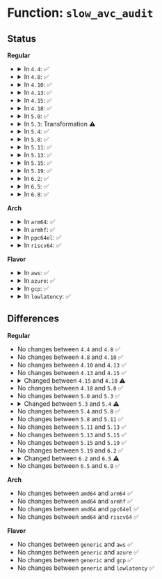 # Function: <code>slow_avc_audit</code>

## Status
<b>Regular</b>
<ul>
<li>
<details>
<summary>In <code>4.4</code>: ✅</summary>

```c
int slow_avc_audit(u32 ssid, u32 tsid, u16 tclass, u32 requested, u32 audited, u32 denied, int result, struct common_audit_data *a, unsigned int flags);
```

**Collision:** Unique Global

**Inline:** No

**Transformation:** False

**Instances:**

```
In security/selinux/avc.c (ffffffff81340e10)
Location: security/selinux/avc.c:741
Inline: False
Direct callers:
  - security/selinux/avc.c:avc_has_extended_perms
  - security/selinux/avc.c:avc_has_perm
  - security/selinux/avc.c:avc_has_perm_flags
  - security/selinux/hooks.c:audit_inode_permission
```
**Symbols:**

```
ffffffff81340e10-ffffffff81340ea3: slow_avc_audit (STB_GLOBAL)
```
</details>
</li>
<li>
<details>
<summary>In <code>4.8</code>: ✅</summary>

```c
int slow_avc_audit(u32 ssid, u32 tsid, u16 tclass, u32 requested, u32 audited, u32 denied, int result, struct common_audit_data *a, unsigned int flags);
```

**Collision:** Unique Global

**Inline:** No

**Transformation:** False

**Instances:**

```
In security/selinux/avc.c (ffffffff813764c0)
Location: security/selinux/avc.c:741
Inline: False
Direct callers:
  - security/selinux/avc.c:avc_has_perm_flags
  - security/selinux/avc.c:avc_has_perm
  - security/selinux/avc.c:avc_has_extended_perms
  - security/selinux/hooks.c:audit_inode_permission
  - security/selinux/hooks.c:cred_has_capability
```
**Symbols:**

```
ffffffff813764c0-ffffffff81376553: slow_avc_audit (STB_GLOBAL)
```
</details>
</li>
<li>
<details>
<summary>In <code>4.10</code>: ✅</summary>

```c
int slow_avc_audit(u32 ssid, u32 tsid, u16 tclass, u32 requested, u32 audited, u32 denied, int result, struct common_audit_data *a, unsigned int flags);
```

**Collision:** Unique Global

**Inline:** No

**Transformation:** False

**Instances:**

```
In security/selinux/avc.c (ffffffff8138cdf0)
Location: security/selinux/avc.c:741
Inline: False
Direct callers:
  - security/selinux/avc.c:avc_has_perm_flags
  - security/selinux/avc.c:avc_has_perm
  - security/selinux/avc.c:avc_has_extended_perms
  - security/selinux/hooks.c:audit_inode_permission
  - security/selinux/hooks.c:cred_has_capability
```
**Symbols:**

```
ffffffff8138cdf0-ffffffff8138ce83: slow_avc_audit (STB_GLOBAL)
```
</details>
</li>
<li>
<details>
<summary>In <code>4.13</code>: ✅</summary>

```c
int slow_avc_audit(u32 ssid, u32 tsid, u16 tclass, u32 requested, u32 audited, u32 denied, int result, struct common_audit_data *a, unsigned int flags);
```

**Collision:** Unique Global

**Inline:** No

**Transformation:** False

**Instances:**

```
In security/selinux/avc.c (ffffffff813a2b20)
Location: security/selinux/avc.c:741
Inline: False
Direct callers:
  - security/selinux/avc.c:avc_has_perm_flags
  - security/selinux/avc.c:avc_has_perm
  - security/selinux/avc.c:avc_has_extended_perms
  - security/selinux/hooks.c:audit_inode_permission
  - security/selinux/hooks.c:cred_has_capability
```
**Symbols:**

```
ffffffff813a2b20-ffffffff813a2bb3: slow_avc_audit (STB_GLOBAL)
```
</details>
</li>
<li>
<details>
<summary>In <code>4.15</code>: ✅</summary>

```c
int slow_avc_audit(u32 ssid, u32 tsid, u16 tclass, u32 requested, u32 audited, u32 denied, int result, struct common_audit_data *a, unsigned int flags);
```

**Collision:** Unique Global

**Inline:** No

**Transformation:** False

**Instances:**

```
In security/selinux/avc.c (ffffffff813c8920)
Location: security/selinux/avc.c:737
Inline: False
Direct callers:
  - security/selinux/avc.c:avc_has_perm_flags
  - security/selinux/avc.c:avc_has_perm
  - security/selinux/avc.c:avc_has_extended_perms
  - security/selinux/hooks.c:audit_inode_permission
  - security/selinux/hooks.c:cred_has_capability
```
**Symbols:**

```
ffffffff813c8920-ffffffff813c89b3: slow_avc_audit (STB_GLOBAL)
```
</details>
</li>
<li>
<details>
<summary>In <code>4.18</code>: ✅</summary>

```c
int slow_avc_audit(struct selinux_state *state, u32 ssid, u32 tsid, u16 tclass, u32 requested, u32 audited, u32 denied, int result, struct common_audit_data *a, unsigned int flags);
```

**Collision:** Unique Global

**Inline:** No

**Transformation:** False

**Instances:**

```
In security/selinux/avc.c (ffffffff813f7fe0)
Location: security/selinux/avc.c:766
Inline: False
Direct callers:
  - security/selinux/avc.c:avc_has_perm_flags
  - security/selinux/avc.c:avc_has_perm
  - security/selinux/avc.c:avc_has_extended_perms
  - security/selinux/hooks.c:audit_inode_permission
  - security/selinux/hooks.c:cred_has_capability
```
**Symbols:**

```
ffffffff813f7fe0-ffffffff813f807a: slow_avc_audit (STB_GLOBAL)
```
</details>
</li>
<li>
<details>
<summary>In <code>5.0</code>: ✅</summary>

```c
int slow_avc_audit(struct selinux_state *state, u32 ssid, u32 tsid, u16 tclass, u32 requested, u32 audited, u32 denied, int result, struct common_audit_data *a, unsigned int flags);
```

**Collision:** Unique Global

**Inline:** No

**Transformation:** False

**Instances:**

```
In security/selinux/avc.c (ffffffff81413a90)
Location: security/selinux/avc.c:766
Inline: False
Direct callers:
  - security/selinux/avc.c:avc_has_perm_flags
  - security/selinux/avc.c:avc_has_perm
  - security/selinux/avc.c:avc_has_extended_perms
  - security/selinux/hooks.c:audit_inode_permission
  - security/selinux/hooks.c:cred_has_capability
```
**Symbols:**

```
ffffffff81413a90-ffffffff81413b2a: slow_avc_audit (STB_GLOBAL)
```
</details>
</li>
<li>
<details>
<summary>In <code>5.3</code>: Transformation ⚠️</summary>

```c
int slow_avc_audit(struct selinux_state *state, u32 ssid, u32 tsid, u16 tclass, u32 requested, u32 audited, u32 denied, int result, struct common_audit_data *a, unsigned int flags);
```

**Collision:** Unique Global

**Inline:** No

**Transformation:** True

**Instances:**

```
In security/selinux/avc.c (0)
Location: security/selinux/avc.c:758
Inline: False
Direct callers:
  - security/selinux/avc.c:avc_has_perm
  - security/selinux/avc.c:avc_has_extended_perms
  - security/selinux/hooks.c:audit_inode_permission
  - security/selinux/hooks.c:cred_has_capability
```
**Symbols:**

```
ffffffff81441ef0-ffffffff81441f08: slow_avc_audit.cold (STB_LOCAL)
ffffffff81441570-ffffffff81441619: slow_avc_audit (STB_GLOBAL)
```
</details>
</li>
<li>
<details>
<summary>In <code>5.4</code>: ✅</summary>

```c
int slow_avc_audit(struct selinux_state *state, u32 ssid, u32 tsid, u16 tclass, u32 requested, u32 audited, u32 denied, int result, struct common_audit_data *a);
```

**Collision:** Unique Global

**Inline:** No

**Transformation:** False

**Instances:**

```
In security/selinux/avc.c (ffffffff8145ae50)
Location: security/selinux/avc.c:755
Inline: False
Direct callers:
  - security/selinux/avc.c:avc_has_perm_flags
  - security/selinux/avc.c:avc_has_perm
  - security/selinux/avc.c:avc_has_extended_perms
  - security/selinux/hooks.c:audit_inode_permission
  - security/selinux/hooks.c:cred_has_capability
```
**Symbols:**

```
ffffffff8145ae50-ffffffff8145aeec: slow_avc_audit (STB_GLOBAL)
```
</details>
</li>
<li>
<details>
<summary>In <code>5.8</code>: ✅</summary>

```c
int slow_avc_audit(struct selinux_state *state, u32 ssid, u32 tsid, u16 tclass, u32 requested, u32 audited, u32 denied, int result, struct common_audit_data *a);
```

**Collision:** Unique Global

**Inline:** No

**Transformation:** False

**Instances:**

```
In security/selinux/avc.c (ffffffff814ae160)
Location: security/selinux/avc.c:755
Inline: False
Direct callers:
  - security/selinux/avc.c:avc_has_perm_flags
  - security/selinux/avc.c:avc_has_perm
  - security/selinux/avc.c:avc_has_extended_perms
  - security/selinux/hooks.c:audit_inode_permission
```
**Symbols:**

```
ffffffff814ae160-ffffffff814ae1fc: slow_avc_audit (STB_GLOBAL)
```
</details>
</li>
<li>
<details>
<summary>In <code>5.11</code>: ✅</summary>

```c
int slow_avc_audit(struct selinux_state *state, u32 ssid, u32 tsid, u16 tclass, u32 requested, u32 audited, u32 denied, int result, struct common_audit_data *a);
```

**Collision:** Unique Global

**Inline:** No

**Transformation:** False

**Instances:**

```
In security/selinux/avc.c (ffffffff814cbc10)
Location: security/selinux/avc.c:762
Inline: False
Direct callers:
  - security/selinux/avc.c:avc_has_perm_flags
  - security/selinux/avc.c:avc_has_perm
  - security/selinux/avc.c:avc_has_extended_perms
  - security/selinux/hooks.c:audit_inode_permission
```
**Symbols:**

```
ffffffff814cbc10-ffffffff814cbcac: slow_avc_audit (STB_GLOBAL)
```
</details>
</li>
<li>
<details>
<summary>In <code>5.13</code>: ✅</summary>

```c
int slow_avc_audit(struct selinux_state *state, u32 ssid, u32 tsid, u16 tclass, u32 requested, u32 audited, u32 denied, int result, struct common_audit_data *a);
```

**Collision:** Unique Global

**Inline:** No

**Transformation:** False

**Instances:**

```
In security/selinux/avc.c (ffffffff814d2240)
Location: security/selinux/avc.c:763
Inline: False
Direct callers:
  - security/selinux/avc.c:avc_has_perm_flags
  - security/selinux/avc.c:avc_has_perm
  - security/selinux/avc.c:avc_has_extended_perms
  - security/selinux/hooks.c:audit_inode_permission
```
**Symbols:**

```
ffffffff814d2240-ffffffff814d22dd: slow_avc_audit (STB_GLOBAL)
```
</details>
</li>
<li>
<details>
<summary>In <code>5.15</code>: ✅</summary>

```c
int slow_avc_audit(struct selinux_state *state, u32 ssid, u32 tsid, u16 tclass, u32 requested, u32 audited, u32 denied, int result, struct common_audit_data *a);
```

**Collision:** Unique Global

**Inline:** No

**Transformation:** False

**Instances:**

```
In security/selinux/avc.c (ffffffff8152b0b0)
Location: security/selinux/avc.c:767
Inline: False
Direct callers:
  - security/selinux/avc.c:avc_has_perm
  - security/selinux/avc.c:avc_has_extended_perms
  - security/selinux/hooks.c:audit_inode_permission
```
**Symbols:**

```
ffffffff8152b0b0-ffffffff8152b14d: slow_avc_audit (STB_GLOBAL)
```
</details>
</li>
<li>
<details>
<summary>In <code>5.19</code>: ✅</summary>

```c
int slow_avc_audit(struct selinux_state *state, u32 ssid, u32 tsid, u16 tclass, u32 requested, u32 audited, u32 denied, int result, struct common_audit_data *a);
```

**Collision:** Unique Global

**Inline:** No

**Transformation:** False

**Instances:**

```
In security/selinux/avc.c (ffffffff815c0ad0)
Location: security/selinux/avc.c:769
Inline: False
Direct callers:
  - security/selinux/avc.c:avc_has_perm
  - security/selinux/avc.c:avc_has_extended_perms
  - security/selinux/hooks.c:audit_inode_permission
```
**Symbols:**

```
ffffffff815c0ad0-ffffffff815c0bca: slow_avc_audit (STB_GLOBAL)
```
</details>
</li>
<li>
<details>
<summary>In <code>6.2</code>: ✅</summary>

```c
int slow_avc_audit(struct selinux_state *state, u32 ssid, u32 tsid, u16 tclass, u32 requested, u32 audited, u32 denied, int result, struct common_audit_data *a);
```

**Collision:** Unique Global

**Inline:** No

**Transformation:** False

**Instances:**

```
In security/selinux/avc.c (ffffffff8166d0c0)
Location: security/selinux/avc.c:769
Inline: False
Direct callers:
  - security/selinux/avc.c:avc_has_perm
  - security/selinux/avc.c:avc_has_extended_perms
  - security/selinux/hooks.c:audit_inode_permission
```
**Symbols:**

```
ffffffff8166d0c0-ffffffff8166d1ba: slow_avc_audit (STB_GLOBAL)
```
</details>
</li>
<li>
<details>
<summary>In <code>6.5</code>: ✅</summary>

```c
int slow_avc_audit(u32 ssid, u32 tsid, u16 tclass, u32 requested, u32 audited, u32 denied, int result, struct common_audit_data *a);
```

**Collision:** Unique Global

**Inline:** No

**Transformation:** False

**Instances:**

```
In security/selinux/avc.c (ffffffff816a5730)
Location: security/selinux/avc.c:756
Inline: False
Direct callers:
  - security/selinux/avc.c:avc_has_perm
  - security/selinux/avc.c:avc_has_extended_perms
  - security/selinux/hooks.c:audit_inode_permission
```
**Symbols:**

```
ffffffff816a5730-ffffffff816a5819: slow_avc_audit (STB_GLOBAL)
```
</details>
</li>
<li>
<details>
<summary>In <code>6.8</code>: ✅</summary>

```c
int slow_avc_audit(u32 ssid, u32 tsid, u16 tclass, u32 requested, u32 audited, u32 denied, int result, struct common_audit_data *a);
```

**Collision:** Unique Global

**Inline:** No

**Transformation:** False

**Instances:**

```
In security/selinux/avc.c (ffffffff816e2170)
Location: security/selinux/avc.c:756
Inline: False
Direct callers:
  - security/selinux/avc.c:avc_has_perm
  - security/selinux/avc.c:avc_has_extended_perms
  - security/selinux/hooks.c:audit_inode_permission
```
**Symbols:**

```
ffffffff816e2170-ffffffff816e2259: slow_avc_audit (STB_GLOBAL)
```
</details>
</li>
</ul>
<b>Arch</b>
<ul>
<li>
<details>
<summary>In <code>arm64</code>: ✅</summary>

```c
int slow_avc_audit(struct selinux_state *state, u32 ssid, u32 tsid, u16 tclass, u32 requested, u32 audited, u32 denied, int result, struct common_audit_data *a);
```

**Collision:** Unique Global

**Inline:** No

**Transformation:** False

**Instances:**

```
In security/selinux/avc.c (ffff8000105476f0)
Location: security/selinux/avc.c:755
Inline: False
Direct callers:
  - security/selinux/avc.c:avc_has_perm_flags
  - security/selinux/avc.c:avc_has_perm
  - security/selinux/avc.c:avc_has_extended_perms
  - security/selinux/hooks.c:audit_inode_permission
  - security/selinux/hooks.c:cred_has_capability
```
**Symbols:**

```
ffff8000105476f0-ffff8000105477e4: slow_avc_audit (STB_GLOBAL)
```
</details>
</li>
<li>
<details>
<summary>In <code>armhf</code>: ✅</summary>

```c
int slow_avc_audit(struct selinux_state *state, u32 ssid, u32 tsid, u16 tclass, u32 requested, u32 audited, u32 denied, int result, struct common_audit_data *a);
```

**Collision:** Unique Global

**Inline:** No

**Transformation:** False

**Instances:**

```
In security/selinux/avc.c (c06fd330)
Location: security/selinux/avc.c:755
Inline: False
Direct callers:
  - security/selinux/avc.c:avc_has_perm_flags
  - security/selinux/avc.c:avc_has_perm
  - security/selinux/avc.c:avc_has_extended_perms
  - security/selinux/hooks.c:audit_inode_permission
  - security/selinux/hooks.c:cred_has_capability
```
**Symbols:**

```
c06fd330-c06fd424: slow_avc_audit (STB_GLOBAL)
```
</details>
</li>
<li>
<details>
<summary>In <code>ppc64el</code>: ✅</summary>

```c
int slow_avc_audit(struct selinux_state *state, u32 ssid, u32 tsid, u16 tclass, u32 requested, u32 audited, u32 denied, int result, struct common_audit_data *a);
```

**Collision:** Unique Global

**Inline:** No

**Transformation:** False

**Instances:**

```
In security/selinux/avc.c (c00000000069e600)
Location: security/selinux/avc.c:755
Inline: False
Direct callers:
  - security/selinux/avc.c:avc_has_perm_flags
  - security/selinux/avc.c:avc_has_perm
  - security/selinux/avc.c:avc_has_extended_perms
  - security/selinux/hooks.c:audit_inode_permission
  - security/selinux/hooks.c:cred_has_capability
```
**Symbols:**

```
c00000000069e600-c00000000069e720: slow_avc_audit (STB_GLOBAL)
```
</details>
</li>
<li>
<details>
<summary>In <code>riscv64</code>: ✅</summary>

```c
int slow_avc_audit(struct selinux_state *state, u32 ssid, u32 tsid, u16 tclass, u32 requested, u32 audited, u32 denied, int result, struct common_audit_data *a);
```

**Collision:** Unique Global

**Inline:** No

**Transformation:** False

**Instances:**

```
In security/selinux/avc.c (ffffffe0003a2d8e)
Location: security/selinux/avc.c:755
Inline: False
Direct callers:
  - security/selinux/avc.c:avc_has_perm_flags
  - security/selinux/avc.c:avc_has_perm
  - security/selinux/avc.c:avc_has_extended_perms
  - security/selinux/hooks.c:audit_inode_permission
  - security/selinux/hooks.c:cred_has_capability
```
**Symbols:**

```
ffffffe0003a2d8e-ffffffe0003a2e4a: slow_avc_audit (STB_GLOBAL)
```
</details>
</li>
</ul>
<b>Flavor</b>
<ul>
<li>
<details>
<summary>In <code>aws</code>: ✅</summary>

```c
int slow_avc_audit(struct selinux_state *state, u32 ssid, u32 tsid, u16 tclass, u32 requested, u32 audited, u32 denied, int result, struct common_audit_data *a);
```

**Collision:** Unique Global

**Inline:** No

**Transformation:** False

**Instances:**

```
In security/selinux/avc.c (ffffffff81453430)
Location: security/selinux/avc.c:755
Inline: False
Direct callers:
  - security/selinux/avc.c:avc_has_perm_flags
  - security/selinux/avc.c:avc_has_perm
  - security/selinux/avc.c:avc_has_extended_perms
  - security/selinux/hooks.c:audit_inode_permission
  - security/selinux/hooks.c:cred_has_capability
```
**Symbols:**

```
ffffffff81453430-ffffffff814534cc: slow_avc_audit (STB_GLOBAL)
```
</details>
</li>
<li>
<details>
<summary>In <code>azure</code>: ✅</summary>

```c
int slow_avc_audit(struct selinux_state *state, u32 ssid, u32 tsid, u16 tclass, u32 requested, u32 audited, u32 denied, int result, struct common_audit_data *a);
```

**Collision:** Unique Global

**Inline:** No

**Transformation:** False

**Instances:**

```
In security/selinux/avc.c (ffffffff81443e70)
Location: security/selinux/avc.c:755
Inline: False
Direct callers:
  - security/selinux/avc.c:avc_has_perm_flags
  - security/selinux/avc.c:avc_has_perm
  - security/selinux/avc.c:avc_has_extended_perms
  - security/selinux/hooks.c:audit_inode_permission
  - security/selinux/hooks.c:cred_has_capability
```
**Symbols:**

```
ffffffff81443e70-ffffffff81443f0c: slow_avc_audit (STB_GLOBAL)
```
</details>
</li>
<li>
<details>
<summary>In <code>gcp</code>: ✅</summary>

```c
int slow_avc_audit(struct selinux_state *state, u32 ssid, u32 tsid, u16 tclass, u32 requested, u32 audited, u32 denied, int result, struct common_audit_data *a);
```

**Collision:** Unique Global

**Inline:** No

**Transformation:** False

**Instances:**

```
In security/selinux/avc.c (ffffffff8144f4d0)
Location: security/selinux/avc.c:755
Inline: False
Direct callers:
  - security/selinux/avc.c:avc_has_perm_flags
  - security/selinux/avc.c:avc_has_perm
  - security/selinux/avc.c:avc_has_extended_perms
  - security/selinux/hooks.c:audit_inode_permission
  - security/selinux/hooks.c:cred_has_capability
```
**Symbols:**

```
ffffffff8144f4d0-ffffffff8144f56c: slow_avc_audit (STB_GLOBAL)
```
</details>
</li>
<li>
<details>
<summary>In <code>lowlatency</code>: ✅</summary>

```c
int slow_avc_audit(struct selinux_state *state, u32 ssid, u32 tsid, u16 tclass, u32 requested, u32 audited, u32 denied, int result, struct common_audit_data *a);
```

**Collision:** Unique Global

**Inline:** No

**Transformation:** False

**Instances:**

```
In security/selinux/avc.c (ffffffff81466900)
Location: security/selinux/avc.c:755
Inline: False
Direct callers:
  - security/selinux/avc.c:avc_has_perm_flags
  - security/selinux/avc.c:avc_has_perm
  - security/selinux/avc.c:avc_has_extended_perms
  - security/selinux/hooks.c:audit_inode_permission
  - security/selinux/hooks.c:cred_has_capability
```
**Symbols:**

```
ffffffff81466900-ffffffff8146699c: slow_avc_audit (STB_GLOBAL)
```
</details>
</li>
</ul>

## Differences
<b>Regular</b>
<ul>
<li>
No changes between <code>4.4</code> and <code>4.8</code> ✅
</li>
<li>
No changes between <code>4.8</code> and <code>4.10</code> ✅
</li>
<li>
No changes between <code>4.10</code> and <code>4.13</code> ✅
</li>
<li>
No changes between <code>4.13</code> and <code>4.15</code> ✅
</li>
<li>
<details>
<summary>Changed between <code>4.15</code> and <code>4.18</code> ⚠️</summary>
<ul>
<li>
<b>Param added. </b>
<code>struct selinux_state *state</code>
</li>
<li>
<b>Param reordered. </b>
<code>ssid, tsid, tclass, requested, audited, denied, result, a, flags</code> ➡️ <code>state, ssid, tsid, tclass, requested, audited, denied, result, a, flags</code>
</li>
</ul>
</details>
</li>
<li>
No changes between <code>4.18</code> and <code>5.0</code> ✅
</li>
<li>
No changes between <code>5.0</code> and <code>5.3</code> ✅
</li>
<li>
<details>
<summary>Changed between <code>5.3</code> and <code>5.4</code> ⚠️</summary>
<ul>
<li>
<b>Param removed. </b>
<code>unsigned int flags</code>
</li>
</ul>
</details>
</li>
<li>
No changes between <code>5.4</code> and <code>5.8</code> ✅
</li>
<li>
No changes between <code>5.8</code> and <code>5.11</code> ✅
</li>
<li>
No changes between <code>5.11</code> and <code>5.13</code> ✅
</li>
<li>
No changes between <code>5.13</code> and <code>5.15</code> ✅
</li>
<li>
No changes between <code>5.15</code> and <code>5.19</code> ✅
</li>
<li>
No changes between <code>5.19</code> and <code>6.2</code> ✅
</li>
<li>
<details>
<summary>Changed between <code>6.2</code> and <code>6.5</code> ⚠️</summary>
<ul>
<li>
<b>Param removed. </b>
<code>struct selinux_state *state</code>
</li>
<li>
<b>Param reordered. </b>
<code>state, ssid, tsid, tclass, requested, audited, denied, result, a</code> ➡️ <code>ssid, tsid, tclass, requested, audited, denied, result, a</code>
</li>
</ul>
</details>
</li>
<li>
No changes between <code>6.5</code> and <code>6.8</code> ✅
</li>
</ul>
<b>Arch</b>
<ul>
<li>
No changes between <code>amd64</code> and <code>arm64</code> ✅
</li>
<li>
No changes between <code>amd64</code> and <code>armhf</code> ✅
</li>
<li>
No changes between <code>amd64</code> and <code>ppc64el</code> ✅
</li>
<li>
No changes between <code>amd64</code> and <code>riscv64</code> ✅
</li>
</ul>
<b>Flavor</b>
<ul>
<li>
No changes between <code>generic</code> and <code>aws</code> ✅
</li>
<li>
No changes between <code>generic</code> and <code>azure</code> ✅
</li>
<li>
No changes between <code>generic</code> and <code>gcp</code> ✅
</li>
<li>
No changes between <code>generic</code> and <code>lowlatency</code> ✅
</li>
</ul>
